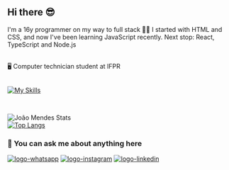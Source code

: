 ## Hi there 😎

I'm a 16y programmer on my way to full stack 👨‍💻 I started with HTML and CSS, and now I've been learning JavaScript recently.
Next stop: React, TypeScript and Node.js

<br>
🖥️ Computer technician student at IFPR
<br>
<br>

  [![My Skills](https://skillicons.dev/icons?i=html,css,js,git,github)](https://skillicons.dev)

<br />

![João Mendes Stats](https://github-readme-stats.vercel.app/api?username=JoaoMendss&hide=contribs,prs)
<br>
[![Top Langs](https://github-readme-stats.vercel.app/api/top-langs/?username=JoaoMendss)](https://github.com/anuraghazra/github-readme-stats)

### 💬 You can ask me about anything here

<p>
<a href="https://api.whatsapp.com/send/?phone=5542998682358&text&type=phone_number&app_absent=0" target="_blank"><img src="https://img.shields.io/badge/WhatsApp-25D366?style=for-the-badge&logo=whatsapp&logoColor=white" alt="logo-whatsapp"></a>
<a href="https://www.instagram.com/joaoluiiz._/" target="_blank"><img src="https://img.shields.io/badge/Instagram-E4405F?style=for-the-badge&logo=instagram&logoColor=white" alt="logo-instagram"></a>
<a href="https://www.linkedin.com/in/joaolcmendes/" target="_blank"><img src="https://img.shields.io/badge/LinkedIn-0077B5?style=for-the-badge&logo=linkedin&logoColor=white" alt="logo-linkedin"></a>
</p>
<br />
<br />
